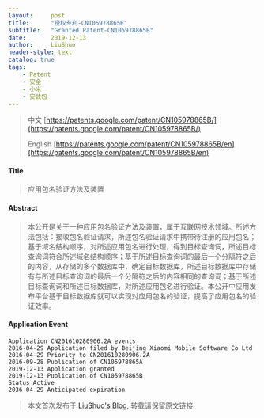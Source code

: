 ```yaml
---
layout:     post
title:      "授权专利-CN105978865B"
subtitle:   "Granted Patent-CN105978865B"
date:       2019-12-13
author:     LiuShuo
header-style: text
catalog: true
tags:
    - Patent
    - 安全
    - 小米
    - 安装包
---
```

> 中文 [https://patents.google.com/patent/CN105978865B/](https://patents.google.com/patent/CN105978865B/)
>
> English [https://patents.google.com/patent/CN105978865B/en](https://patents.google.com/patent/CN105978865B/en)

#### Title
> 应用包名验证方法及装置



#### Abstract
> 本公开是关于一种应用包名验证方法及装置，属于互联网技术领域。所述方法包括：接收包名验证请求，所述包名验证请求中携带待注册的应用包名；基于域名结构顺序，对所述应用包名进行处理，得到目标查询词，所述目标查询词符合所述域名结构顺序；基于所述目标查询词的最后一个分隔符之后的内容，从存储的多个数据库中，确定目标数据库，所述目标数据库中存储有与所述目标查询词的最后一个分隔符之后的内容相同的查询词；基于所述目标查询词和所述目标数据库，对所述应用包名进行验证。本公开中应用发布平台基于目标数据库就可以实现对应用包名的验证，提高了应用包名的验证效率。




#### Application Event
```
Application CN201610280906.2A events 
2016-04-29 Application filed by Beijing Xiaomi Mobile Software Co Ltd
2016-04-29 Priority to CN201610280906.2A
2016-09-28 Publication of CN105978865A
2019-12-13 Application granted
2019-12-13 Publication of CN105978865B
Status Active
2036-04-29 Anticipated expiration
```
> 本文首次发布于 [LiuShuo's Blog](https://liushuo.me), 
转载请保留原文链接.
